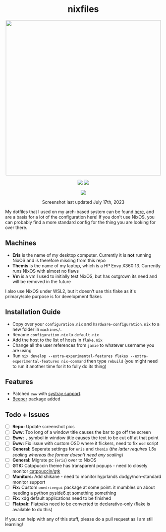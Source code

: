 <div align=center>
<h1>nixfiles</h1>
</h2><img src="https://raw.githubusercontent.com/catppuccin/catppuccin/main/assets/palette/macchiato.png" width="500" />
<p></p>
  <img src="https://img.shields.io/github/stars/skiletro/nixfiles?color=f5c2e7&labelColor=303446&style=for-the-badge&logo=starship&logoColor=f5c2e7">
  <img src="https://img.shields.io/github/repo-size/skiletro/nixfiles?color=fab387&labelColor=303446&style=for-the-badge&logo=github&logoColor=fab387">
 <p></p>
 <img src="https://cdn.discordapp.com/attachments/525406580628258831/1130596467418079414/image.png"></img>
 <p>Screenshot last updated July 17th, 2023</p>
</div>

My dotfiles that I used on my arch-based system can be found [here](https://github.com/skiletro/archfiles), and are a basis for a lot of the configuration here! If you don't use NixOS, you can probably find a more standard config for the thing you are looking for over there.

## Machines
* **Eris** is the name of my desktop computer. Currently it is **not** running NixOS and is therefore missing from this repo
* **Themis** is the name of my laptop, which is a HP Envy X360 13. Currently runs NixOS with almost no flaws
* **Vm** is a vm I used to initially test NixOS, but has outgrown its need and will be removed in the future

I also use NixOS under WSL2, but it doesn't use this flake as it's primary/sole purpose is for development flakes

## Installation Guide
- Copy over your `configuration.nix` and `hardware-configuration.nix` to a new folder in `machines/`.
- Rename `configuration.nix` to `default.nix`
- Add the host to the list of hosts in `flake.nix`
- Change all the user references from `jamie` to whatever username you are using
- Run `nix develop --extra-experimental-features flakes --extra-experimental-features nix-command` then type `rebuild` (you might need to run it another time for it to fully do its thing)

## Features
* Patched `eww` with [systray support](https://github.com/elkowar/eww/pull/743).
* [Beeper](https://www.beeper.com/) package added

## Todo + Issues
- [ ] **Repo:** Update screenshot pics
- [ ] **Eww:** Too long of a window title causes the bar to go off the screen
- [ ] **Eww:** `,` symbol in window title causes the text to be cut off at that point
- [ ] **Eww:** Fix issue with custom OSD where it flickers, need to fix `osd` script
- [ ] **General:** Seperate settings for `eris` and `themis` (*the latter requires 1.5x scaling whereas the former doesn't need any scaling*)
- [ ] **General:** Migrate pc (`eris`) over to NixOS 
- [ ] **GTK:** Catppuccin theme has transparent popups - need to closely monitor [catppuccin/gtk](https://github.com/catppuccin/gtk)
- [ ] **Monitors:** Add shikane - need to monitor hyprlands dodgy/non-standard monitor support
- [ ] **Fix:** Custom `onedrivegui` package at some point. it mumbles on about needing a python pyside6.qt something something
- [ ] **Fix:** xdg default applications need to be finished
- [ ] **Flatpak:** Flatpaks need to be converted to declarative-only (flake is available to do this)

If you can help with any of this stuff, please do a pull request as I am still learning!
